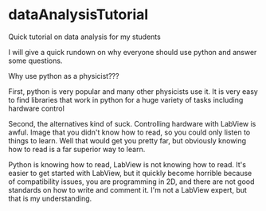 # dataAnalysisTutorial
Quick tutorial on data analysis for my students


I will give a quick rundown on why everyone should use python and answer some questions.

Why use python as a physicist???

First, python is very popular and many other physicists use it. It is very easy to find libraries that work in python for a huge variety of tasks including hardware control

Second, the alternatives kind of suck. Controlling hardware with LabView is awful. Image that you didn't know how to read, so you could only listen to things to learn. Well that would get you pretty far, but obviously knowing how to read is a far superior way to learn. 

Python is knowing how to read, LabView is not knowing how to read. It's easier to get started with LabView, but it quickly become horrible because of compatibility issues, you are programming in 2D, and there are not good standards on how to write and comment it.
I'm not a LabView expert, but that is my understanding.
